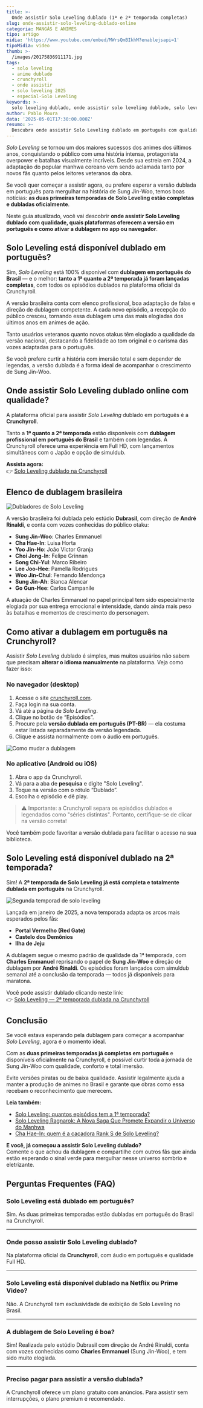 ```yaml
---
title: >-
  Onde assistir Solo Leveling dublado (1ª e 2ª temporada completas)
slug: onde-assistir-solo-leveling-dublado-online
categoria: MANGÁS E ANIMES
tipo: artigo
midia: 'https://www.youtube.com/embed/MWrsQmBIkhM?enablejsapi=1'
tipoMidia: video
thumb: >-
  /images/20175836911171.jpg
tags:
  - solo leveling
  - anime dublado
  - crunchyroll
  - onde assistir
  - solo leveling 2025
  - especial-Solo Leveling
keywords: >-
  solo leveling dublado, onde assistir solo leveling dublado, solo leveling anime dublado, solo leveling crunchyroll
author: Pablo Moura
data: '2025-05-01T17:30:00.000Z'
resumo: >-
  Descubra onde assistir Solo Leveling dublado em português com qualidade oficial. Saiba quais temporadas já estão completas, se está na Netflix, e como ativar o áudio dublado.
---
```


*Solo Leveling* se tornou um dos maiores sucessos dos animes dos últimos anos, conquistando o público com uma história intensa, protagonista overpower e batalhas visualmente incríveis. Desde sua estreia em 2024, a adaptação do popular manhwa coreano vem sendo aclamada tanto por novos fãs quanto pelos leitores veteranos da obra.

Se você quer começar a assistir agora, ou prefere esperar a versão dublada em português para mergulhar na história de Sung Jin-Woo, temos boas notícias: **as duas primeiras temporadas de Solo Leveling estão completas e dubladas oficialmente**.

Neste guia atualizado, você vai descobrir **onde assistir Solo Leveling dublado com qualidade, quais plataformas oferecem a versão em português e como ativar a dublagem no app ou navegador**.

## Solo Leveling está disponível dublado em português?

Sim, *Solo Leveling* está 100% disponível com **dublagem em português do Brasil** — e o melhor: **tanto a 1ª quanto a 2ª temporada já foram lançadas completas**, com todos os episódios dublados na plataforma oficial da Crunchyroll.

A versão brasileira conta com elenco profissional, boa adaptação de falas e direção de dublagem competente. A cada novo episódio, a recepção do público cresceu, tornando essa dublagem uma das mais elogiadas dos últimos anos em animes de ação.

Tanto usuários veteranos quanto novos otakus têm elogiado a qualidade da versão nacional, destacando a fidelidade ao tom original e o carisma das vozes adaptadas para o português.

Se você prefere curtir a história com imersão total e sem depender de legendas, a versão dublada é a forma ideal de acompanhar o crescimento de Sung Jin-Woo.

## Onde assistir Solo Leveling dublado online com qualidade?

A plataforma oficial para assistir *Solo Leveling* dublado em português é a **Crunchyroll**.

Tanto a **1ª quanto a 2ª temporada** estão disponíveis com **dublagem profissional em português do Brasil** e também com legendas. A Crunchyroll oferece uma experiência em Full HD, com lançamentos simultâneos com o Japão e opção de simuldub.

**Assista agora:**  
👉 [Solo Leveling dublado na Crunchyroll](https://www.crunchyroll.com/pt-br/series/GDKHZEJ0K/solo-leveling)

## Elenco de dublagem brasileira

![Dubladores de Solo Leveling](/images/dubladores-de-solo-leveling.jpg)

A versão brasileira foi dublada pelo estúdio **Dubrasil**, com direção de **André Rinaldi**, e conta com vozes conhecidas do público otaku:

- **Sung Jin-Woo**: Charles Emmanuel  
- **Cha Hae-In**: Luisa Horta  
- **Yoo Jin-Ho**: João Victor Granja  
- **Choi Jong-In**: Felipe Grinnan  
- **Song Chi-Yul**: Marco Ribeiro  
- **Lee Joo-Hee**: Pamella Rodrigues  
- **Woo Jin-Chul**: Fernando Mendonça  
- **Sung Jin-Ah**: Bianca Alencar  
- **Go Gun-Hee**: Carlos Campanile

A atuação de Charles Emmanuel no papel principal tem sido especialmente elogiada por sua entrega emocional e intensidade, dando ainda mais peso às batalhas e momentos de crescimento do personagem.

## Como ativar a dublagem em português na Crunchyroll?

Assistir *Solo Leveling* dublado é simples, mas muitos usuários não sabem que precisam **alterar o idioma manualmente** na plataforma. Veja como fazer isso:

### No navegador (desktop)

1. Acesse o site [crunchyroll.com](https://www.crunchyroll.com/pt-br).
2. Faça login na sua conta.
3. Vá até a página de *Solo Leveling*.
4. Clique no botão de “Episódios”.
5. Procure pela **versão dublada em português (PT-BR)** — ela costuma estar listada separadamente da versão legendada.
6. Clique e assista normalmente com o áudio em português.

![Como mudar a dublagem](/images/como-ativar-dublagem-solo-leveling.png)

### No aplicativo (Android ou iOS)

1. Abra o app da Crunchyroll.
2. Vá para a aba de **pesquisa** e digite "Solo Leveling".
3. Toque na versão com o rótulo “Dublado”.
4. Escolha o episódio e dê play.

> ⚠️ Importante: a Crunchyroll separa os episódios dublados e legendados como "séries distintas". Portanto, certifique-se de clicar na versão correta!

Você também pode favoritar a versão dublada para facilitar o acesso na sua biblioteca.

## Solo Leveling está disponível dublado na 2ª temporada?

Sim! A **2ª temporada de Solo Leveling já está completa e totalmente dublada em português** na Crunchyroll.

![Segunda temporad de solo leveling](/images/solo-leveling-t2-e1-previa.webp)

Lançada em janeiro de 2025, a nova temporada adapta os arcos mais esperados pelos fãs:

- **Portal Vermelho (Red Gate)**
- **Castelo dos Demônios**
- **Ilha de Jeju**

A dublagem segue o mesmo padrão de qualidade da 1ª temporada, com **Charles Emmanuel** reprisando o papel de **Sung Jin-Woo** e direção de dublagem por **André Rinaldi**. Os episódios foram lançados com simuldub semanal até a conclusão da temporada — todos já disponíveis para maratona.

Você pode assistir dublado clicando neste link:  
👉 [Solo Leveling — 2ª temporada dublada na Crunchyroll](https://www.crunchyroll.com/pt-br/series/GDKHZEJ0K/solo-leveling)

## Conclusão

Se você estava esperando pela dublagem para começar a acompanhar *Solo Leveling*, agora é o momento ideal.

Com as **duas primeiras temporadas já completas em português** e disponíveis oficialmente na Crunchyroll, é possível curtir toda a jornada de Sung Jin-Woo com qualidade, conforto e total imersão.

Evite versões piratas ou de baixa qualidade. Assistir legalmente ajuda a manter a produção de animes no Brasil e garante que obras como essa recebam o reconhecimento que merecem.

**Leia também:**

- [Solo Leveling: quantos episódios tem a 1ª temporada?](https://www.geeknews.com.br/noticia/solo-leveling-1-temporada-quantos-episodios-onde-assistir)
- [Solo Leveling Ragnarok: A Nova Saga Que Promete Expandir o Universo do Manhwa](https://www.geeknews.com.br/noticia/solo-leveling-ragnarok-tudo-sobre-a-continuao-da-saga)
- [Cha Hae-In: quem é a caçadora Rank S de Solo Leveling?](https://www.geeknews.com.br/noticia/hunter-cha-hae-in-a-cacadora-mais-forte-da-coreia)

**E você, já começou a assistir Solo Leveling dublado?**  
Comente o que achou da dublagem e compartilhe com outros fãs que ainda estão esperando o sinal verde para mergulhar nesse universo sombrio e eletrizante.

## Perguntas Frequentes (FAQ)

### Solo Leveling está dublado em português?
Sim. As duas primeiras temporadas estão dubladas em português do Brasil na Crunchyroll.

---

### Onde posso assistir Solo Leveling dublado?
Na plataforma oficial da **Crunchyroll**, com áudio em português e qualidade Full HD.

---

### Solo Leveling está disponível dublado na Netflix ou Prime Video?
Não. A Crunchyroll tem exclusividade de exibição de Solo Leveling no Brasil.

---

### A dublagem de Solo Leveling é boa?
Sim! Realizada pelo estúdio Dubrasil com direção de André Rinaldi, conta com vozes conhecidas como **Charles Emmanuel** (Sung Jin-Woo), e tem sido muito elogiada.

---

### Preciso pagar para assistir a versão dublada?
A Crunchyroll oferece um plano gratuito com anúncios. Para assistir sem interrupções, o plano premium é recomendado.